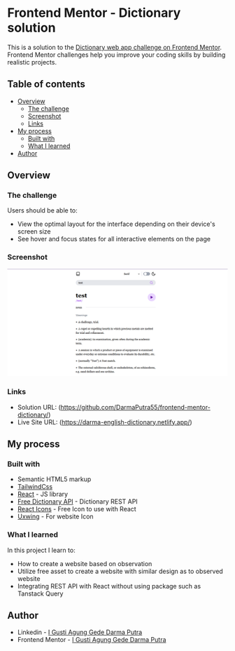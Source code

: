 # Frontend Mentor - Dictionary solution

This is a solution to the [Dictionary web app challenge on Frontend Mentor](https://www.frontendmentor.io/challenges/dictionary-web-app-h5wwnyuKFL). Frontend Mentor challenges help you improve your coding skills by building realistic projects.

## Table of contents

- [Overview](#overview)
  - [The challenge](#the-challenge)
  - [Screenshot](#screenshot)
  - [Links](#links)
- [My process](#my-process)
  - [Built with](#built-with)
  - [What I learned](#what-i-learned)
- [Author](#author)

## Overview

### The challenge

Users should be able to:

- View the optimal layout for the interface depending on their device's screen size
- See hover and focus states for all interactive elements on the page

### Screenshot

![web screenshot](./screenshot.png)

### Links

- Solution URL: (https://github.com/DarmaPutra55/frontend-mentor-dictionary/)
- Live Site URL: (https://darma-english-dictionary.netlify.app/)

## My process

### Built with

- Semantic HTML5 markup
- [TailwindCss](https://tailwindcss.com/)
- [React](https://reactjs.org/) - JS library
- [Free Dictionary API](https://dictionaryapi.dev/) - Dictionary REST API
- [React Icons](https://react-icons.github.io/react-icons/) - Free Icon to use with React
- [Uxwing](https://uxwing.com/) - For website Icon

### What I learned

In this project I learn to:
- How to create a website based on observation
- Utilize free asset to create a website with similar design as to observed website
- Integrating REST API with React without using package such as Tanstack Query

## Author

- Linkedin - [I Gusti Agung Gede Darma Putra](https://www.linkedin.com/in/i-gusti-agung-gede-darma-putra-0b8025237/)
- Frontend Mentor - [I Gusti Agung Gede Darma Putra](https://www.frontendmentor.io/profile/DarmaPutra55)
